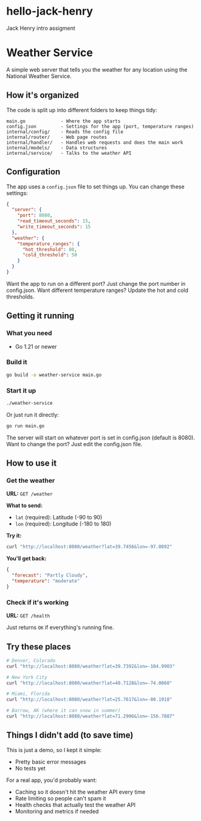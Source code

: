 # hello-jack-henry
Jack Henry intro assigment

# Weather Service

A simple web server that tells you the weather for any location using the National Weather Service.

## How it's organized

The code is split up into different folders to keep things tidy:

```
main.go             - Where the app starts
config.json         - Settings for the app (port, temperature ranges)
internal/config/    - Reads the config file
internal/router/    - Web page routes  
internal/handler/   - Handles web requests and does the main work
internal/models/    - Data structures
internal/service/   - Talks to the weather API
```

## Configuration

The app uses a `config.json` file to set things up. You can change these settings:

```json
{
  "server": {
    "port": 8080,
    "read_timeout_seconds": 15,
    "write_timeout_seconds": 15
  },
  "weather": {
    "temperature_ranges": {
      "hot_threshold": 80,
      "cold_threshold": 50
    }
  }
}
```

Want the app to run on a different port? Just change the port number in config.json. Want different temperature ranges? Update the hot and cold thresholds.

## Getting it running

### What you need
- Go 1.21 or newer

### Build it
```bash
go build -o weather-service main.go
```

### Start it up
```bash
./weather-service
```

Or just run it directly:
```bash
go run main.go
```

The server will start on whatever port is set in config.json (default is 8080). Want to change the port? Just edit the config.json file.

## How to use it

### Get the weather

**URL:** `GET /weather`

**What to send:**
- `lat` (required): Latitude (-90 to 90)
- `lon` (required): Longitude (-180 to 180)

**Try it:**
```bash
curl "http://localhost:8080/weather?lat=39.7456&lon=-97.0892"
```

**You'll get back:**
```json
{
  "forecast": "Partly Cloudy",
  "temperature": "moderate"
}
```

### Check if it's working

**URL:** `GET /health`

Just returns `OK` if everything's running fine.

## Try these places

```bash
# Denver, Colorado
curl "http://localhost:8080/weather?lat=39.7392&lon=-104.9903"

# New York City
curl "http://localhost:8080/weather?lat=40.7128&lon=-74.0060"

# Miami, Florida  
curl "http://localhost:8080/weather?lat=25.7617&lon=-80.1918"

# Barrow, AK (where it can snow in summer)    
curl "http://localhost:8080/weather?lat=71.2906&lon=-156.7887"
```

## Things I didn't add (to save time)

This is just a demo, so I kept it simple:
- Pretty basic error messages
- No tests yet

For a real app, you'd probably want:
- Caching so it doesn't hit the weather API every time
- Rate limiting so people can't spam it
- Health checks that actually test the weather API
- Monitoring and metrics if needed
